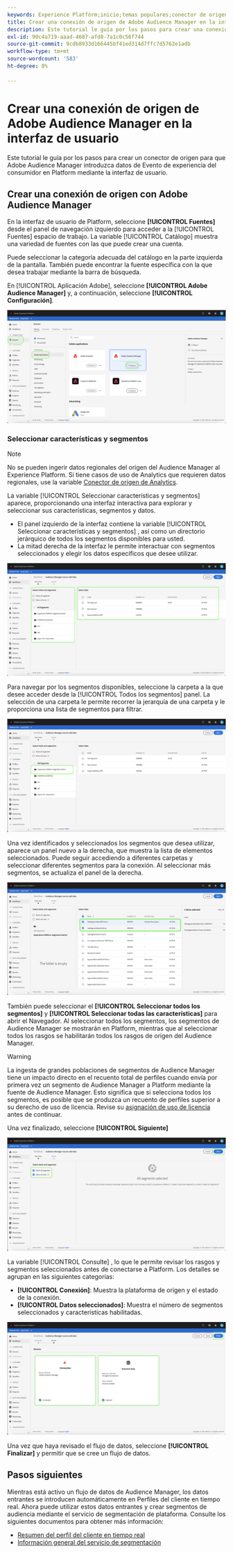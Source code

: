 ```yaml
---
keywords: Experience Platform;inicio;temas populares;conector de origen de Audience Manager;Audience Manager;conector de Audience Manager
title: Crear una conexión de origen de Adobe Audience Manager en la interfaz de usuario
description: Este tutorial le guía por los pasos para crear una conexión de origen para que Adobe Audience Manager introduzca datos de Evento de experiencia del consumidor en Platform mediante la interfaz de usuario.
exl-id: 90c4a719-aaad-4687-afd8-7a1c0c56f744
source-git-commit: 9cdb8933d166445bf41ed314d7ffc7d5762e1adb
workflow-type: tm+mt
source-wordcount: '583'
ht-degree: 0%

---
```


# Crear una conexión de origen de Adobe Audience Manager en la interfaz de usuario

Este tutorial le guía por los pasos para crear un conector de origen para que Adobe Audience Manager introduzca datos de Evento de experiencia del consumidor en Platform mediante la interfaz de usuario.

## Crear una conexión de origen con Adobe Audience Manager

En la interfaz de usuario de Platform, seleccione **[!UICONTROL Fuentes]** desde el panel de navegación izquierdo para acceder a la [!UICONTROL Fuentes] espacio de trabajo. La variable [!UICONTROL Catálogo] muestra una variedad de fuentes con las que puede crear una cuenta.

Puede seleccionar la categoría adecuada del catálogo en la parte izquierda de la pantalla. También puede encontrar la fuente específica con la que desea trabajar mediante la barra de búsqueda.

En [!UICONTROL Aplicación Adobe], seleccione **[!UICONTROL Adobe Audience Manager]** y, a continuación, seleccione **[!UICONTROL Configuración]**.

![catálogo](../../../../images/tutorials/create/aam/catalog.png)

### Seleccionar características y segmentos

>[!NOTE]
>
>No se pueden ingerir datos regionales del origen del Audience Manager al Experience Platform. Si tiene casos de uso de Analytics que requieren datos regionales, use la variable [Conector de origen de Analytics](../adobe-applications/analytics.md).

La variable [!UICONTROL Seleccionar características y segmentos] aparece, proporcionando una interfaz interactiva para explorar y seleccionar sus características, segmentos y datos.

* El panel izquierdo de la interfaz contiene la variable [!UICONTROL Seleccionar características y segmentos] , así como un directorio jerárquico de todos los segmentos disponibles para usted.
* La mitad derecha de la interfaz le permite interactuar con segmentos seleccionados y elegir los datos específicos que desee utilizar.

![add-data](../../../../images/tutorials/create/aam/add-data.png)

Para navegar por los segmentos disponibles, seleccione la carpeta a la que desee acceder desde la [!UICONTROL Todos los segmentos] panel. La selección de una carpeta le permite recorrer la jerarquía de una carpeta y le proporciona una lista de segmentos para filtrar.

![segment-folder](../../../../images/tutorials/create/aam/segment-folder.png)

Una vez identificados y seleccionados los segmentos que desea utilizar, aparece un panel nuevo a la derecha, que muestra la lista de elementos seleccionados. Puede seguir accediendo a diferentes carpetas y seleccionar diferentes segmentos para la conexión. Al seleccionar más segmentos, se actualiza el panel de la derecha.

![select-data](../../../../images/tutorials/create/aam/select-data.png)

También puede seleccionar el **[!UICONTROL Seleccionar todos los segmentos]** y **[!UICONTROL Seleccionar todas las características]** para abrir el Navegador. Al seleccionar todos los segmentos, los segmentos de Audience Manager se mostrarán en Platform, mientras que al seleccionar todos los rasgos se habilitarán todos los rasgos de origen del Audience Manager.

>[!WARNING]
>
>La ingesta de grandes poblaciones de segmentos de Audience Manager tiene un impacto directo en el recuento total de perfiles cuando envía por primera vez un segmento de Audience Manager a Platform mediante la fuente de Audience Manager. Esto significa que si selecciona todos los segmentos, es posible que se produzca un recuento de perfiles superior a su derecho de uso de licencia. Revise su [asignación de uso de licencia](../../../../../dashboards/guides/license-usage.md) antes de continuar.

Una vez finalizado, seleccione **[!UICONTROL Siguiente]**

![todos los segmentos](../../../../images/tutorials/create/aam/all-segments.png)

La variable [!UICONTROL Consulte] , lo que le permite revisar los rasgos y segmentos seleccionados antes de conectarse a Platform. Los detalles se agrupan en las siguientes categorías:

* **[!UICONTROL Conexión]**: Muestra la plataforma de origen y el estado de la conexión.
* **[!UICONTROL Datos seleccionados]**: Muestra el número de segmentos seleccionados y características habilitadas.

![review](../../../../images/tutorials/create/aam/review.png)

Una vez que haya revisado el flujo de datos, seleccione **[!UICONTROL Finalizar]** y permitir que se cree un flujo de datos.

## Pasos siguientes

Mientras está activo un flujo de datos de Audience Manager, los datos entrantes se introducen automáticamente en Perfiles del cliente en tiempo real. Ahora puede utilizar estos datos entrantes y crear segmentos de audiencia mediante el servicio de segmentación de plataforma. Consulte los siguientes documentos para obtener más información:

* [Resumen del perfil del cliente en tiempo real](../../../../../profile/home.md)
* [Información general del servicio de segmentación](../../../../../segmentation/home.md)
